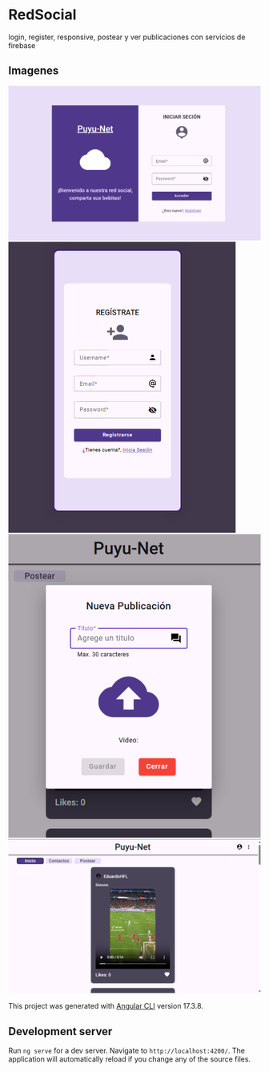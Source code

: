 # RedSocial

login, register, responsive, postear y ver publicaciones con servicios de firebase

## Imagenes

![login](./src/assets/img/login.png)
![register](./src/assets/img/register.png)
![postear](./src/assets/img/postear.png)
![portada](./src/assets/img/portada.png)

This project was generated with [Angular CLI](https://github.com/angular/angular-cli) version 17.3.8.

## Development server

Run `ng serve` for a dev server. Navigate to `http://localhost:4200/`. The application will automatically reload if you change any of the source files.
